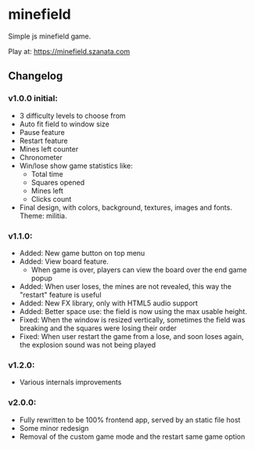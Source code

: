 # minefield

Simple js minefield game.

Play at: https://minefield.szanata.com


## Changelog

### v1.0.0 **initial**:
  - 3 difficulty levels to choose from
  - Auto fit field to window size
  - Pause feature
  - Restart feature
  - Mines left counter
  - Chronometer
  - Win/lose show game statistics like:
    - Total time
    - Squares opened
    - Mines left
    - Clicks count
  - Final design, with colors, background, textures, images and fonts. Theme: militia.

### v1.1.0:
  - Added: New game button on top menu
  - Added: View board feature.
    - When game is over, players can view the board over the end game popup
  - Added: When user loses, the mines are not revealed, this way the "restart" feature is useful
  - Added: New FX library, only with HTML5 audio support
  - Added: Better space use: the field is now using the max usable height.
  - Fixed: When the window is resized vertically, sometimes the field was breaking and the squares were losing their order
  - Fixed: When user restart the game from a lose, and soon loses again, the explosion sound was not being played

### v1.2.0:
  - Various internals improvements

### v2.0.0:
  - Fully rewritten to be 100% frontend app, served by an static file host
  - Some minor redesign
  - Removal of the custom game mode and the restart same game option
